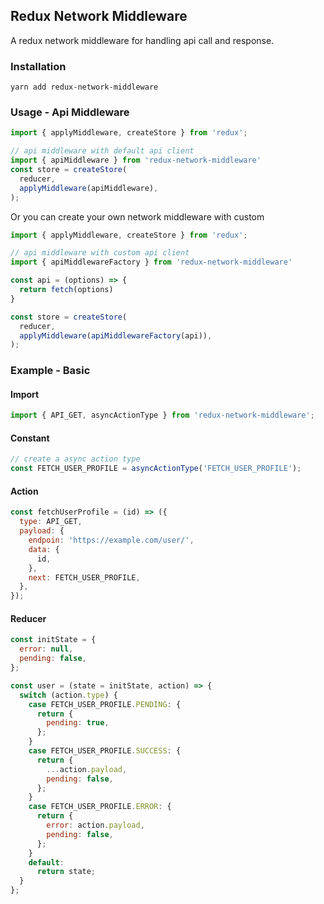 ## Redux Network Middleware

A redux  network middleware for handling api call and response.

### Installation
`yarn add redux-network-middleware`

### Usage - Api Middleware
```javascript
import { applyMiddleware, createStore } from 'redux';

// api middleware with default api client
import { apiMiddleware } from 'redux-network-middleware'
const store = createStore(
  reducer,
  applyMiddleware(apiMiddleware),
);
```
Or you can create your own network middleware with custom
```javascript
import { applyMiddleware, createStore } from 'redux';

// api middleware with custom api client
import { apiMiddlewareFactory } from 'redux-network-middleware'

const api = (options) => {
  return fetch(options)
}

const store = createStore(
  reducer,
  applyMiddleware(apiMiddlewareFactory(api)),
);
```

### Example - Basic
#### Import
```javascript
import { API_GET, asyncActionType } from 'redux-network-middleware';
```
#### Constant
```javascript
// create a async action type
const FETCH_USER_PROFILE = asyncActionType('FETCH_USER_PROFILE');
```

#### Action
```javascript
const fetchUserProfile = (id) => ({
  type: API_GET,
  payload: {
    endpoin: 'https://example.com/user/',
    data: {
      id,
    },
    next: FETCH_USER_PROFILE,
  },
});
```

#### Reducer
```javascript
const initState = {
  error: null,
  pending: false,
};

const user = (state = initState, action) => {
  switch (action.type) {
    case FETCH_USER_PROFILE.PENDING: {
      return {
        pending: true,
      };
    }
    case FETCH_USER_PROFILE.SUCCESS: {
      return {
        ...action.payload,
        pending: false,
      };
    }
    case FETCH_USER_PROFILE.ERROR: {
      return {
        error: action.payload,
        pending: false,
      };
    }
    default:
      return state;
  }
};
```
